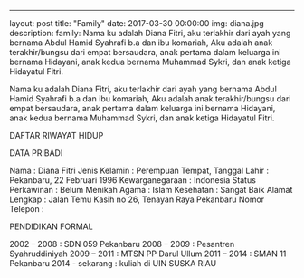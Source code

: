 ---
layout: post
title:  "Family"
date:   2017-03-30 00:00:00
img: diana.jpg
description: family: Nama ku adalah Diana Fitri, aku terlakhir dari ayah yang bernama Abdul Hamid Syahrafi b.a dan ibu komariah, Aku adalah anak terakhir/bungsu dari empat bersaudara, anak pertama dalam keluarga ini bernama Hidayani, anak kedua bernama Muhammad Sykri, dan anak ketiga Hidayatul Fitri. 

Nama ku adalah Diana Fitri, aku terlakhir dari ayah yang bernama Abdul Hamid Syahrafi b.a dan ibu komariah, Aku adalah anak terakhir/bungsu dari empat bersaudara, anak pertama dalam keluarga ini bernama Hidayani, anak kedua bernama Muhammad Sykri, dan anak ketiga Hidayatul Fitri. 


DAFTAR RIWAYAT HIDUP

DATA PRIBADI

Nama : Diana Fitri
Jenis Kelamin : Perempuan
Tempat, Tanggal Lahir : Pekanbaru, 22 Februari 1996
Kewarganegaraan : Indonesia
Status Perkawinan : Belum Menikah
Agama : Islam
Kesehatan : Sangat Baik
Alamat Lengkap : Jalan Temu Kasih no 26, Tenayan Raya Pekanbaru
Nomor Telepon : 

PENDIDIKAN FORMAL

2002 – 2008 : SDN 059 Pekanbaru
2008 – 2009 : Pesantren Syahruddiniyah
2009 – 2011 : MTSN PP Darul Ullum
2011 – 2014 : SMAN 11 Pekanbaru 
2014 - sekarang : kuliah di UIN SUSKA RIAU


